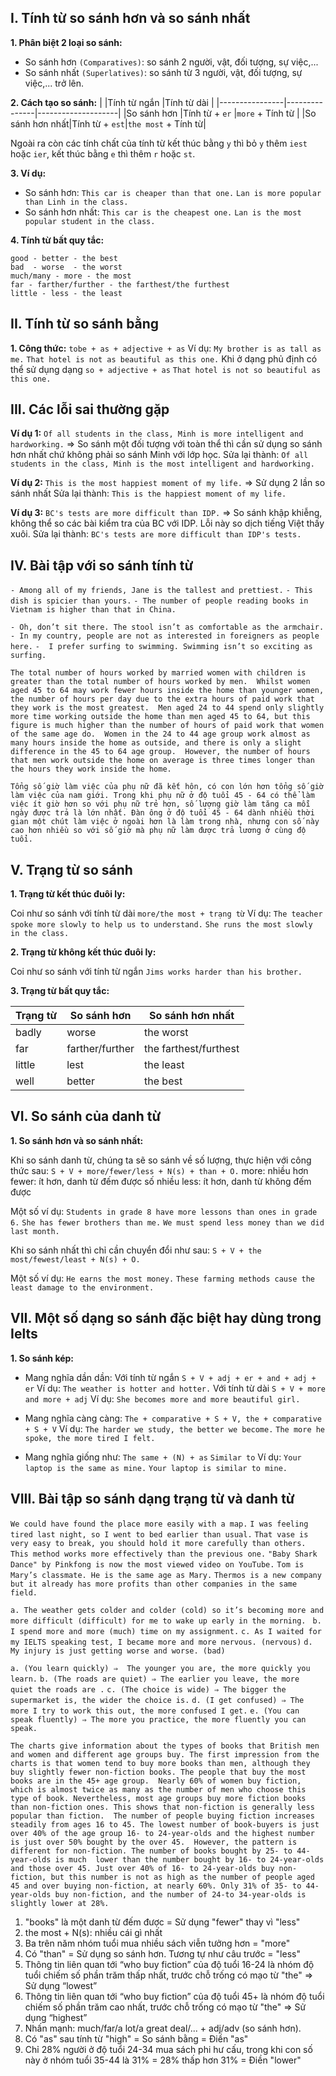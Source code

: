 ## I. Tính từ so sánh hơn và so sánh nhất

**1. Phân biệt 2 loại so sánh:**
- So sánh hơn `(Comparatives)`: so sánh 2 người, vật, đối tượng, sự việc,...
- So sánh nhất `(Superlatives)`: so sánh từ 3 người, vật, đối tượng, sự việc,... trở lên.

**2. Cách tạo so sánh:**
|                |Tính từ ngắn   |Tính từ dài         |
|----------------|---------------|--------------------|
|So sánh hơn     |Tính từ + `er` |`more` + Tính từ    |
|So sánh hơn nhất|Tính từ + `est`|`the most` + Tính từ|

Ngoài ra còn các tính chất của tính từ kết thúc bằng `y` thì bỏ `y` thêm `iest` hoặc `ier`, kết thúc bằng `e` thì thêm `r` hoặc `st`.

**3. Ví dụ:**
- So sánh hơn:
    `This car is cheaper than that one.`
    `Lan is more popular than Linh in the class.`
- So sánh hơn nhất:
    `This car is the cheapest one.`
    `Lan is the most popular student in the class.`

**4. Tính từ bất quy tắc:**
```
good - better - the best
bad  - worse  - the worst
much/many - more - the most
far - farther/further - the farthest/the furthest
little - less - the least
```

## II. Tính từ so sánh bằng

**1. Công thức:**
`tobe + as + adjective + as`
Ví dụ:
    `My brother is as tall as me.`
    `That hotel is not as beautiful as this one.`
Khi ở dạng phủ định có thể sử dụng dạng `so + adjective + as`
    `That hotel is not so beautiful as this one.`

## III. Các lỗi sai thường gặp
**Ví dụ 1:**
`Of all students in the class, Minh is more intelligent and hardworking.`
=> So sánh một đối tượng với toàn thể thì cần sử dụng so sánh hơn nhất chứ không phải so sánh Minh với lớp học.
Sửa lại thành:
`Of all students in the class, Minh is the most intelligent and hardworking.`

**Ví dụ 2:**
`This is the most happiest moment of my life.`
=> Sử dụng 2 lần so sánh nhất
Sửa lại thành:
`This is the happiest moment of my life.`

**Ví dụ 3:**
`BC's tests are more difficult than IDP.`
=> So sánh khập khiễng, không thể so các bài kiểm tra của BC với IDP. Lỗi này so dịch tiếng Việt thấy xuôi.
Sửa lại thành:
`BC's tests are more difficult than IDP's tests.`

## IV. Bài tập với so sánh tính từ

`- Among all of my friends, Jane is the tallest and prettiest.`
`- This dish is spicier than yours.`
`- The number of people reading books in Vietnam is higher than that in China.`

`- Oh, don’t sit there. The stool isn’t as comfortable as the armchair.`
`- In my country, people are not as interested in foreigners as people here.`
`-  I prefer surfing to swimming. Swimming isn’t so exciting as surfing.`

`
The total number of hours worked by married women with children is greater than the total number of hours worked by men. 
Whilst women aged 45 to 64 may work fewer hours inside the home than younger women, the number of hours per day due to the extra hours of paid work that they work is the most greatest. 
Men aged 24 to 44 spend only slightly more time working outside the home than men aged 45 to 64, but this figure is much higher than the number of hours of paid work that women of the same age do. 
Women in the 24 to 44 age group work almost as many hours inside the home as outside, and there is only a slight difference in the 45 to 64 age group. 
However, the number of hours that men work outside the home on average is three times longer than the hours they work inside the home.
`

`
Tổng số giờ làm việc của phụ nữ đã kết hôn, có con lớn hơn tổng số giờ làm việc của nam giới. Trong khi phụ nữ ở độ tuổi 45 - 64 có thể làm việc ít giờ hơn so với phụ nữ trẻ hơn, số lượng giờ làm tăng ca mỗi ngày được trả là lớn nhất. Đàn ông ở độ tuổi 45 - 64 dành nhiều thời gian một chút làm việc ở ngoài hơn là làm trong nhà, nhưng con số này cao hơn nhiều so với số giờ mà phụ nữ làm được trả lương ở cùng độ tuổi.
`

## V. Trạng từ so sánh
**1. Trạng từ kết thúc đuôi ly:**

Coi như so sánh với tính từ dài
`more/the most + trạng từ`
Ví dụ:
    `The teacher spoke more slowly to help us to understand.`
    `She runs the most slowly in the class.`

**2. Trạng từ không kết thúc đuôi ly:**

Coi như so sánh với tính từ ngắn
    `Jims works harder than his brother.`

**3. Trạng từ bất quy tắc:**

|Trạng từ|So sánh hơn|So sánh hơn nhất|
|-|-|-|
|badly|worse|the worst|
|far|farther/further|the farthest/furthest|
|little|lest|the least|
|well|better|the best|

## VI. So sánh của danh từ

**1. So sánh hơn và so sánh nhất:**

Khi so sánh danh từ, chúng ta sẽ so sánh về số lượng, thực hiện với công thức sau:
    `S + V + more/fewer/less + N(s) + than + O.`
    more: nhiều hơn
    fewer: ít hơn, danh từ đếm được số nhiều
    less: ít hơn, danh từ không đếm được

Một số ví dụ:
    `Students in grade 8 have more lessons than ones in grade 6.`
    `She has fewer brothers than me.`
    `We must spend less money than we did last month.`

Khi so sánh nhất thì chỉ cần chuyển đổi như sau:
    `S + V + the most/fewest/least + N(s) + O.`

Một số ví dụ:
    `He earns the most money.`
    `These farming methods cause the least damage to the environment.`

## VII. Một số dạng so sánh đặc biệt hay dùng trong Ielts

**1. So sánh kép:**

- Mang nghĩa dần dần:
    Với tính từ ngắn
        `S + V + adj + er + and + adj + er`
    Ví dụ:
        `The weather is hotter and hotter.`
    Với tính từ dài
        `S + V + more and more + adj`
    Ví dụ:
        `She becomes more and more beautiful girl.`

- Mang nghĩa càng càng:
    `The + comparative + S + V, the + comparative + S + V`
    Ví dụ:
        `The harder we study, the better we become.`
        `The more he spoke, the more tired I felt.`

- Mang nghĩa giống như:
    `The same + (N) + as`
    `Similar to`
    Ví dụ:
        `Your laptop is the same as mine.`
        `Your laptop is similar to mine.`

## VIII. Bài tập so sánh dạng trạng từ và danh từ

`We could have found the place more easily with a map.`
`I was feeling tired last night, so I went to bed earlier than usual.`
`That vase is very easy to break, you should hold it more carefully than others.` 
`This method works more effectively than the previous one.`
`"Baby Shark Dance" by Pinkfong is now the most viewed video on YouTube.`
`Tom is Mary’s classmate. He is the same age as Mary.`
`Thermos is a new company but it already has more profits than other companies in the same field.`

`a. The weather gets colder and colder (cold) so it’s becoming more and more difficult (difficult) for me to wake up early in the morning. `
`b. I spend more and more (much) time on my assignment.`
`c. As I waited for my IELTS speaking test, I became more and more nervous. (nervous)`
`d. My injury is just getting worse and worse. (bad)`

`a. (You learn quickly) ⇒  The younger you are, the more quickly you learn.`
`b. (The roads are quiet) ⇒ The earlier you leave, the more quiet the roads are .`
`c. (The choice is wide) ⇒ The bigger the supermarket is, the wider the choice is.`
`d. (I get confused) ⇒ The more I try to work this out, the more confused I get.`
`e. (You can speak fluently) ⇒ The more you practice, the more fluently you can speak.`

`
The charts give information about the types of books that British men and women and different age groups buy. The first impression from the charts is that women tend to buy more books than men, although they buy slightly fewer non-fiction books. The people that buy the most books are in the 45+ age group. 
Nearly 60% of women buy fiction, which is almost twice as many as the number of men who choose this type of book. Nevertheless, most age groups buy more fiction books than non-fiction ones. This shows that non-fiction is generally less popular than fiction. 
The number of people buying fiction increases steadily from ages 16 to 45. The lowest number of book-buyers is just over 40% of the age group 16- to 24-year-olds and the highest number is just over 50% bought by the over 45. 
However, the pattern is different for non-fiction. The number of books bought by 25- to 44-year-olds is much  lower than the number bought by 16- to 24-year-olds and those over 45. Just over 40% of 16- to 24-year-olds buy non-fiction, but this number is not as high as the number of people aged 45 and over buying non-fiction, at nearly 60%. Only 31% of 35- to 44-year-olds buy non-fiction, and the number of 24-to 34-year-olds is slightly lower at 28%.
`
1. "books" là một danh từ đếm được = Sử dụng "fewer" thay vì "less"
2. the most + N(s): nhiều cái gì nhất
3. Ba trên năm nhóm tuổi mua nhiều sách viễn tưởng hơn = "more"
4. Có "than" = Sử dụng so sánh hơn. Tương tự như câu trước = "less"
5. Thông tin liên quan tới “who buy fiction” của độ tuổi 16-24 là nhóm độ tuổi chiếm số phần trăm thấp nhất, trước chỗ trống có mạo từ "the" ⇒ Sử dụng “lowest”
6. Thông tin liên quan tới “who buy fiction” của độ tuổi 45+ là nhóm độ tuổi chiếm số phần trăm cao nhất, trước chỗ trống có mạo từ "the" ⇒ Sử dụng “highest”
7. Nhấn mạnh: much/far/a lot/a great deal/... + adj/adv (so sánh hơn).
8. Có "as" sau tính từ "high" = So sánh bằng = Điền "as"
9. Chỉ 28% người ở độ tuổi 24-34 mua sách phi hư cấu, trong khi con số này ở nhóm tuổi 35-44 là 31% = 28% thấp hơn 31% = Điền "lower"